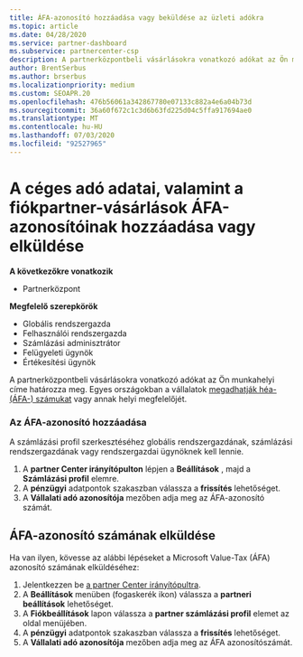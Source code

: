 ```yaml
---
title: ÁFA-azonosító hozzáadása vagy beküldése az üzleti adókra
ms.topic: article
ms.date: 04/28/2020
ms.service: partner-dashboard
ms.subservice: partnercenter-csp
description: A partnerközpontbeli vásárlásokra vonatkozó adókat az Ön munkahelyi címe határozza meg. Egyes országokban a vállalatok HÉA-számuk vagy helyi megfelelőjük is megadhatók.
author: BrentSerbus
ms.author: brserbus
ms.localizationpriority: medium
ms.custom: SEOAPR.20
ms.openlocfilehash: 476b56061a342867780e07133c882a4e6a04b73d
ms.sourcegitcommit: 36a60f672c1c3d6b63fd225d04c5ffa917694ae0
ms.translationtype: MT
ms.contentlocale: hu-HU
ms.lasthandoff: 07/03/2020
ms.locfileid: "92527965"
---
```

# <a name="company-tax-information-and-how-to-add-or-submit-vat-ids-for-partner-center-purchases"></a>A céges adó adatai, valamint a fiókpartner-vásárlások ÁFA-azonosítóinak hozzáadása vagy elküldése

**A következőkre vonatkozik**

- Partnerközpont

**Megfelelő szerepkörök**
-   Globális rendszergazda
-   Felhasználói rendszergazda
-   Számlázási adminisztrátor
-   Felügyeleti ügynök
-   Értékesítési ügynök

A partnerközpontbeli vásárlásokra vonatkozó adókat az Ön munkahelyi címe határozza meg. Egyes országokban a vállalatok [megadhatják héa- (ÁFA-) számukat](#submit-vat-id-number) vagy annak helyi megfelelőjét.

### <a name="add-your-vat-id"></a>Az ÁFA-azonosító hozzáadása

A számlázási profil szerkesztéséhez globális rendszergazdának, számlázási rendszergazdának vagy rendszergazdai ügynöknek kell lennie.

1.  A **partner Center irányítópulton** lépjen a  **Beállítások** , majd a **Számlázási profil** elemre.
2.  A **pénzügyi** adatpontok szakaszban válassza a **frissítés** lehetőséget.
3.  A **Vállalati adó azonosítója** mezőben adja meg az ÁFA-azonosító számát.

## <a name="submit-vat-id-number"></a>ÁFA-azonosító számának elküldése

Ha van ilyen, kövesse az alábbi lépéseket a Microsoft Value-Tax (ÁFA) azonosító számának elküldéséhez:

1. Jelentkezzen be [a partner Center irányítópultra](https://partner.microsoft.com/dashboard/).
2. A **Beállítások** menüben (fogaskerék ikon) válassza a **partneri beállítások** lehetőséget.
3. A **Fiókbeállítások** lapon válassza a **partner számlázási profil** elemet az oldal menüjében.
4. A **pénzügyi** adatpontok szakaszban válassza a **frissítés** lehetőséget.
5. A **Vállalati adó azonosítója** mezőben adja meg az ÁFA azonosítószámát.
